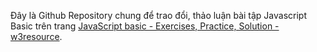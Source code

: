 Đây là Github Repository chung để trao đổi, thảo luận bài tập Javascript Basic trên trang [JavaScript basic - Exercises, Practice, Solution - w3resource](https://www.w3resource.com/javascript-exercises/javascript-basic-exercises.php).